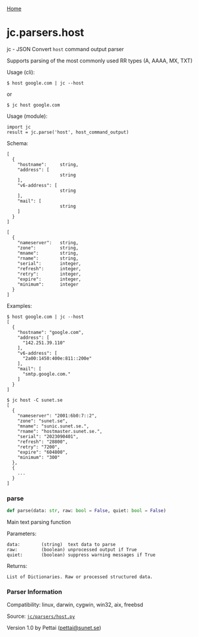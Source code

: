 [Home](https://kellyjonbrazil.github.io/jc/)
<a id="jc.parsers.host"></a>

# jc.parsers.host

jc - JSON Convert `host` command output parser

Supports parsing of the most commonly used RR types (A, AAAA, MX, TXT)

Usage (cli):

    $ host google.com | jc --host

or

    $ jc host google.com

Usage (module):

    import jc
    result = jc.parse('host', host_command_output)

Schema:

    [
      {
        "hostname":     string,
        "address": [
                        string
        ],
        "v6-address": [
                        string
        ],
        "mail": [
                        string
        ]
      }
    ]

    [
      {
        "nameserver":   string,
        "zone":         string,
        "mname":        string,
        "rname":        string,
        "serial":       integer,
        "refresh":      integer,
        "retry":        integer,
        "expire":       integer,
        "minimum":      integer
      }
    ]

Examples:

    $ host google.com | jc --host
    [
      {
        "hostname": "google.com",
        "address": [
          "142.251.39.110"
        ],
        "v6-address": [
          "2a00:1450:400e:811::200e"
        ],
        "mail": [
          "smtp.google.com."
        ]
      }
    ]

    $ jc host -C sunet.se
    [
      {
        "nameserver": "2001:6b0:7::2",
        "zone": "sunet.se",
        "mname": "sunic.sunet.se.",
        "rname": "hostmaster.sunet.se.",
        "serial": "2023090401",
        "refresh": "28800",
        "retry": "7200",
        "expire": "604800",
        "minimum": "300"
      },
      {
        ...
      }
    ]

<a id="jc.parsers.host.parse"></a>

### parse

```python
def parse(data: str, raw: bool = False, quiet: bool = False)
```

Main text parsing function

Parameters:

    data:        (string)  text data to parse
    raw:         (boolean) unprocessed output if True
    quiet:       (boolean) suppress warning messages if True

Returns:

    List of Dictionaries. Raw or processed structured data.

### Parser Information
Compatibility:  linux, darwin, cygwin, win32, aix, freebsd

Source: [`jc/parsers/host.py`](https://github.com/kellyjonbrazil/jc/blob/master/jc/parsers/host.py)

Version 1.0 by Pettai (pettai@sunet.se)
